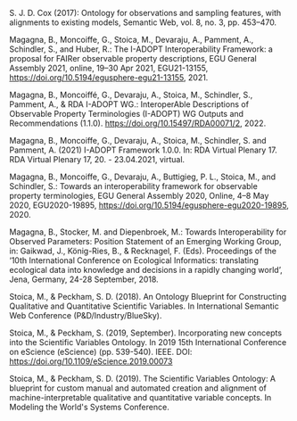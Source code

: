 <p>S. J. D. Cox (2017): Ontology for observations and sampling features, with alignments to existing models, Semantic Web, vol. 8, no. 3, pp. 453–470.

<p>Magagna, B., Moncoiffe, G., Stoica, M., Devaraju, A., Pamment, A., Schindler, S., and Huber, R.: The I-ADOPT Interoperability Framework: a proposal for FAIRer observable property descriptions, EGU General Assembly 2021, online, 19–30 Apr 2021, EGU21-13155, <a href="https://doi.org/10.5194/egusphere-egu21-13155">https://doi.org/10.5194/egusphere-egu21-13155</a>, 2021.

<p>Magagna, B., Moncoiffé, G., Devaraju, A., Stoica, M., Schindler, S., Pamment, A., & RDA I-ADOPT WG.: InteroperAble Descriptions of Observable Property Terminologies (I-ADOPT) WG Outputs and Recommendations (1.1.0). <a href="https://doi.org/10.15497/RDA00071/2">https://doi.org/10.15497/RDA00071/2</a>, 2022.

<p>Magagna, B., Moncoiffe, G., Devaraju, A., Stoica, M., Schindler, S. and Pamment, A. (2021) I-ADOPT Framework 1.0.0. In: RDA Virtual Plenary 17. RDA Virtual Plenary 17, 20. - 23.04.2021, virtual.

<p>Magagna, B., Moncoiffe, G., Devaraju, A., Buttigieg, P. L., Stoica, M., and Schindler, S.: Towards an interoperability framework for observable property terminologies, EGU General Assembly 2020, Online, 4–8 May 2020, EGU2020-19895, <a href="https://doi.org/10.5194/egusphere-egu2020-19895">https://doi.org/10.5194/egusphere-egu2020-19895</a>, 2020.

<p>Magagna, B., Stocker, M. and Diepenbroek, M.: Towards Interoperability for Observed Parameters: Position Statement of an Emerging Working Group, in: Gaikwad, J., König-Ries, B., & Recknagel, F. (Eds). Proceedings of the ‘10th International Conference on Ecological Informatics: translating ecological data into knowledge and decisions in a rapidly changing world’, Jena, Germany, 24-28 September, 2018.

<p>Stoica, M., & Peckham, S. D. (2018). An Ontology Blueprint for Constructing Qualitative and Quantitative Scientific Variables. In International Semantic Web Conference (P&D/Industry/BlueSky).

<p>Stoica, M., & Peckham, S. (2019, September). Incorporating new concepts into the Scientific Variables Ontology. In 2019 15th International Conference on eScience (eScience) (pp. 539-540). IEEE. DOI: <a href="https://doi.org/10.1109/eScience.2019.00073">https://doi.org/10.1109/eScience.2019.00073</a>

<p>Stoica, M., & Peckham, S. D. (2019). The Scientific Variables Ontology: A blueprint for custom manual and automated creation and alignment of machine-interpretable qualitative and quantitative variable concepts. In Modeling the World's Systems Conference.
